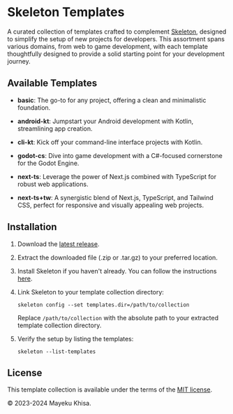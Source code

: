 # Skeleton Templates

A curated collection of templates crafted to complement [Skeleton][1], designed to simplify the setup of new projects for developers. This assortment spans various domains, from web to game development, with each template thoughtfully designed to provide a solid starting point for your development journey.

## Available Templates

-  **basic**: The go-to for any project, offering a clean and minimalistic foundation.

-  **android-kt**: Jumpstart your Android development with Kotlin, streamlining app creation.

-  **cli-kt**: Kick off your command-line interface projects with Kotlin.

-  **godot-cs**: Dive into game development with a C#-focused cornerstone for the Godot Engine.

-  **next-ts**: Leverage the power of Next.js combined with TypeScript for robust web applications.

-  **next-ts+tw**: A synergistic blend of Next.js, TypeScript, and Tailwind CSS, perfect for responsive and visually appealing web projects.

## Installation

1. Download the [latest release][2].

2. Extract the downloaded file (.zip or .tar.gz) to your preferred location.

3. Install Skeleton if you haven't already. You can follow the instructions [here][3].

4. Link Skeleton to your template collection directory:

   ```shell
   skeleton config --set templates.dir=/path/to/collection
   ```

   Replace `/path/to/collection` with the absolute path to your extracted template collection directory.

5. Verify the setup by listing the templates:

   ```shell
   skeleton --list-templates
   ```

## License

This template collection is available under the terms of the [MIT license][4].

&copy; 2023-2024 Mayeku Khisa.

[1]: https://github.com/mayekukhisa/skeleton
[2]: https://github.com/mayekukhisa/skeleton-templates/releases/latest
[3]: https://github.com/mayekukhisa/skeleton#getting-started
[4]: LICENSE
